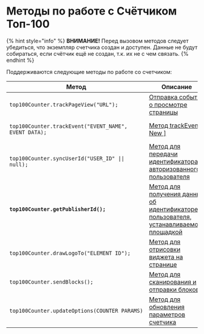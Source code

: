 # Методы по работе с Счётчиком Топ-100

{% hint style="info" %}
**ВНИМАНИЕ!** Перед вызовом методов следует убедиться, что экземпляр счетчика создан и доступен. Данные не будут собираться, если счётчик ещё не создан, т.к. их не с чем связать.
{% endhint %}

Поддерживаются следующие методы по работе со счетчиком:

<table><thead><tr><th width="514">Метод</th><th>Описание</th></tr></thead><tbody><tr><td><pre><code>top100Counter.trackPageView("URL");
</code></pre></td><td><a href="otpravka-sobytiya-o-prosmotre-stranicy.md">Отправка события о просмотре страницы</a></td></tr><tr><td><pre><code>top100Counter.trackEvent("EVENT_NAME", EVENT_DATA);
</code></pre></td><td><a href="otpravka-sobstvennykh-sobytii.md">Метод trackEvent [ New ]</a></td></tr><tr><td><pre><code>top100Counter.syncUserId("USER_ID" || null);
</code></pre></td><td><a href="metod-dlya-peredachi-identifikatora-avtorizovannogo-polzovatelya.md">Метод для передачи идентификатора авторизованного пользователя</a></td></tr><tr><td><pre><code><strong>top100Counter.getPublisherId();
</strong></code></pre></td><td><a href="metod-dlya-polucheniya-dannykh-ob-identifikatore-polzovatelya-ustanavlivaemogo-ploshadkoi.md">Метод для получения данных об идентификаторе пользователя, устанавливаемого площадкой</a></td></tr><tr><td><pre><code>top100Counter.drawLogoTo("ELEMENT_ID");
</code></pre></td><td><a href="metod-dlya-otrisovki-vidzheta-na-stranice.md">Метод для отрисовки виджета на странице</a></td></tr><tr><td><pre><code>top100Counter.sendBlocks();
</code></pre></td><td><a href="metod-dlya-skanirovaniya-i-otpravki-blokov.md">Метод для сканирования и отправки блоков</a></td></tr><tr><td><pre><code>top100Counter.updateOptions(COUNTER_PARAMS)
</code></pre></td><td><a href="metod-dlya-obnovleniya-parametrov-schetchika.md">Метод для обновления параметров счетчика</a></td></tr></tbody></table>
